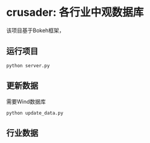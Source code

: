 # crusader: 各行业中观数据库

该项目基于Bokeh框架，

## 运行项目

```
python server.py
```

## 更新数据

需要Wind数据库
```
python update_data.py
```

## 行业数据

